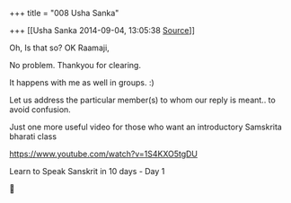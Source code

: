 +++
title = "008 Usha Sanka"

+++
[[Usha Sanka	2014-09-04, 13:05:38 [Source](https://groups.google.com/g/samskrita/c/etxr84AWXJU)]]



Oh, Is that so? OK Raamaji,

No problem. Thankyou for clearing.

It happens with me as well in groups. :)

Let us address the particular member(s) to whom our reply is meant.. to avoid confusion.

  

Just one more useful video for those who want an introductory Samskrita bharati class

<https://www.youtube.com/watch?v=1S4KXO5tgDU>  

Learn to Speak Sanskrit in 10 days - Day 1 

  



